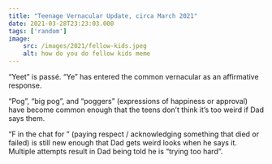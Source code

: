 ```yaml
---
title: "Teenage Vernacular Update, circa March 2021"
date: 2021-03-28T23:23:03.000
tags: ['random']
image:
    src: /images/2021/fellow-kids.jpeg
    alt: how do you do fellow kids meme
---
```


“Yeet” is passé. “Ye” has entered the common vernacular as an affirmative response.

“Pog”, “big pog”, and “poggers” (expressions of happiness or approval) have become common enough that the teens don’t think it’s too weird if Dad says them.

“F in the chat for <thing>” (paying respect / acknowledging something that died or failed) is still new enough that Dad gets weird looks when he says it. Multiple attempts result in Dad being told he is “trying too hard”.
